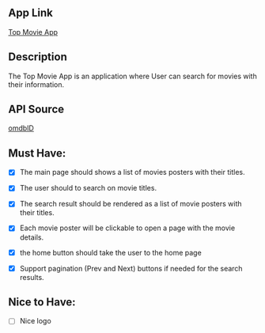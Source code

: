 ## App Link

[Top Movie App](https://ghufranthabit.github.io/Movie-App/)

## Description

The Top Movie App is an application where User can search for movies with their information.

## API Source

[omdbID](https://omdbapi.com/)

## Must Have:

- [x] The main page should shows a list of movies posters with their titles.

- [x] The user should to search on movie titles.

- [x] The search result should be rendered as a list of movie posters with their titles.

- [x] Each movie poster will be clickable to open a page with the movie details.
- [x] the home button should take the user to the home page

- [x] Support pagination (Prev and Next) buttons if needed for the search results.

## Nice to Have:

- [ ] Nice logo
